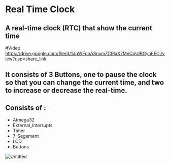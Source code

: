 # Real Time Clock

## A real-time clock (RTC) that show the current time
#Video
https://drive.google.com/file/d/1JqWFpnASnxmZC9laX7MeCqUlRGynEFCi/view?usp=share_link
## It consists of 3 Buttons, one to pause the clock so that you can change the current time, and two to increase or decrease the real-time.

## Consists of :
- Atmega32
- External_Interrupts
- Timer
- 7-Segement 
- LCD
- Buttons

![Untitled](https://user-images.githubusercontent.com/47139708/234580866-05b4f93c-4734-48d4-aaa0-11dc5f11525a.png)
